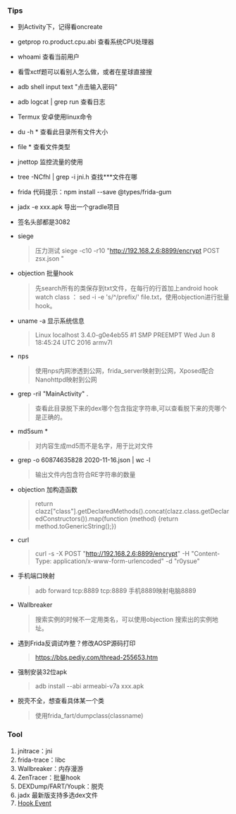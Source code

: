 ###  Tips

- 到Activity下，记得看oncreate

- getprop ro.product.cpu.abi 查看系统CPU处理器

- whoami 查看当前用户

- 看雪xctf题可以看别人怎么做，或者在星球直接搜

- adb shell input text  "点击输入密码"

- adb logcat | grep run  查看日志

- Termux  安卓使用linux命令

- du -h *  查看此目录所有文件大小

- file * 查看文件类型

- jnettop 监控流量的使用

- tree -NCfhl | grep -i jni.h 查找***文件在哪

- frida 代码提示：npm install --save @types/frida-gum

- jadx -e xxx.apk  导出一个gradle项目

- 签名头部都是3082

- siege
  > 压力测试  siege -c10 -r10 "http://192.168.2.6:8899/encrypt POST zsx.json " 

- objection 批量hook
  > 先search所有的类保存到txt文件，在每行的行首加上android hook watch class ： sed -i -e 's/^/prefix/' file.txt，使用objection进行批量hook。

- uname -a 显示系统信息
  > Linux localhost 3.4.0-g0e4eb55 #1 SMP PREEMPT Wed Jun 8 18:45:24 UTC 2016 armv7l

- nps  
  > 使用nps内网渗透到公网，frida_server映射到公网，Xposed配合Nanohttpd映射到公网  

- grep -ril "MainActivity" .  
  > 查看此目录脱下来的dex哪个包含指定字符串,可以查看脱下来的壳哪个是正确的。

- md5sum *
  > 对内容生成md5而不是名字，用于比对文件

- grep -o 60874635828   2020-11-16.json | wc -l
  > 输出文件内包含符合RE字符串的数量

- objection 加构造函数
  > return  clazz["class"].getDeclaredMethods().concat(clazz.class.getDeclaredConstructors()).map(function (method) {return method.toGenericString();})

- curl 
  > curl -s -X POST "http://192.168.2.6:8899/encrypt"  -H "Content-Type: application/x-www-form-urlencoded" -d "r0ysue"

- 手机端口映射
  > adb forward tcp:8889 tcp:8889 手机8889映射电脑8889

- Wallbreaker
  > 搜索实例的时候不一定用类名，可以使用objection 搜索出的实例地址。
                 
- 遇到Frida反调试咋整？修改AOSP源码打印
  > https://bbs.pediy.com/thread-255653.htm
  
- 强制安装32位apk
  > adb install --abi armeabi-v7a  xxx.apk

- 脱壳不全，想查看具体某一个类
  > 使用frida_fart/dumpclass(classname)


### Tool

1. jnitrace：jni  
2. frida-trace：libc
3. Wallbreaker：内存漫游
4. ZenTracer：批量hook  
5. DEXDump/FART/Youpk：脱壳
6. jadx 最新版支持多选dex文件
7. [Hook Event](https://github.com/heyhu/frida-agent-example/blob/master/code/tools/hookEvent.js)
